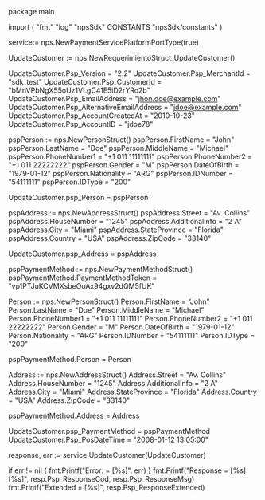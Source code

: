 package main

import (
        "fmt"
        "log"
        "npsSdk"
        CONSTANTS "npsSdk/constants"
)

service:= nps.NewPaymentServicePlatformPortType(true)

UpdateCustomer := nps.NewRequerimientoStruct_UpdateCustomer()

UpdateCustomer.Psp_Version = "2.2"
UpdateCustomer.Psp_MerchantId = "sdk_test"
UpdateCustomer.Psp_CustomerId = "bMnVPbNgX55oUz1VLgC41E5iD2rYRo2b"
UpdateCustomer.Psp_EmailAddress = "jhon.doe@example.com"
UpdateCustomer.Psp_AlternativeEmailAddress = "jdoe@example.com"
UpdateCustomer.Psp_AccountCreatedAt = "2010-10-23"
UpdateCustomer.Psp_AccountID = "jdoe78"

pspPerson := nps.NewPersonStruct()
pspPerson.FirstName = "John"
pspPerson.LastName = "Doe"
pspPerson.MiddleName = "Michael"
pspPerson.PhoneNumber1 = "+1 011 11111111"
pspPerson.PhoneNumber2 = "+1 011 22222222"
pspPerson.Gender = "M"
pspPerson.DateOfBirth = "1979-01-12"
pspPerson.Nationality = "ARG"
pspPerson.IDNumber = "54111111"
pspPerson.IDType = "200"

UpdateCustomer.psp_Person = pspPerson

pspAddress := nps.NewAddressStruct()
pspAddress.Street = "Av. Collins"
pspAddress.HouseNumber = "1245"
pspAddress.AdditionalInfo = "2 A"
pspAddress.City = "Miami"
pspAddress.StateProvince = "Florida"
pspAddress.Country = "USA"
pspAddress.ZipCode = "33140"

UpdateCustomer.psp_Address = pspAddress

pspPaymentMethod := nps.NewPaymentMethodStruct()
pspPaymentMethod.PaymentMethodToken = "vp1PTJuKCVMXsbeOoAx94gxv2dQM5fUK"

Person := nps.NewPersonStruct()
Person.FirstName = "John"
Person.LastName = "Doe"
Person.MiddleName = "Michael"
Person.PhoneNumber1 = "+1 011 11111111"
Person.PhoneNumber2 = "+1 011 22222222"
Person.Gender = "M"
Person.DateOfBirth = "1979-01-12"
Person.Nationality = "ARG"
Person.IDNumber = "54111111"
Person.IDType = "200"

pspPaymentMethod.Person = Person

Address := nps.NewAddressStruct()
Address.Street = "Av. Collins"
Address.HouseNumber = "1245"
Address.AdditionalInfo = "2 A"
Address.City = "Miami"
Address.StateProvince = "Florida"
Address.Country = "USA"
Address.ZipCode = "33140"

pspPaymentMethod.Address = Address

UpdateCustomer.psp_PaymentMethod = pspPaymentMethod
UpdateCustomer.Psp_PosDateTime = "2008-01-12 13:05:00"

response, err := service.UpdateCustomer(UpdateCustomer)

if err != nil {
    fmt.Printf("Error: = [%s]", err)
}
fmt.Printf("Response = [%s] [%s]", resp.Psp_ResponseCod, resp.Psp_ResponseMsg)
fmt.Printf("Extended = [%s]", resp.Psp_ResponseExtended)



